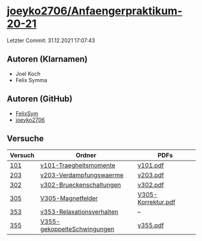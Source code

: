 # [joeyko2706/Anfaengerpraktikum-20-21](https://github.com/joeyko2706/Anfaengerpraktikum-20-21)

Letzter Commit: 31.12.2021 17:07:43

## Autoren (Klarnamen)
- Joel Koch
- Felix Symma

## Autoren (GitHub)
- [FelixSym](https://github.com/FelixSym)
- [joeyko2706](https://github.com/joeyko2706)

## Versuche

|        Versuch         |                                                          Ordner                                                           |                                                                              PDFs                                                                               |
|------------------------|---------------------------------------------------------------------------------------------------------------------------|-----------------------------------------------------------------------------------------------------------------------------------------------------------------|
|[101](../../versuch/101)|[v101-Traegheitsmomente](https://github.com/joeyko2706/Anfaengerpraktikum-20-21/tree/main/v101-Traegheitsmomente)          |[v101.pdf](https://docs.google.com/viewer?url=https://raw.githubusercontent.com/joeyko2706/Anfaengerpraktikum-20-21/main/Protokolle/v101.pdf)                    |
|[203](../../versuch/203)|[v203-Verdampfungswaerme](https://github.com/joeyko2706/Anfaengerpraktikum-20-21/tree/main/v203-Verdampfungswaerme)        |[v203.pdf](https://docs.google.com/viewer?url=https://raw.githubusercontent.com/joeyko2706/Anfaengerpraktikum-20-21/main/Protokolle/v203.pdf)                    |
|[302](../../versuch/302)|[v302-Brueckenschaltungen](https://github.com/joeyko2706/Anfaengerpraktikum-20-21/tree/main/v302-Brueckenschaltungen)      |[v302.pdf](https://docs.google.com/viewer?url=https://raw.githubusercontent.com/joeyko2706/Anfaengerpraktikum-20-21/main/Protokolle/v302.pdf)                    |
|[305](../../versuch/305)|[V305-Magnetfelder](https://github.com/joeyko2706/Anfaengerpraktikum-20-21/tree/main/V305-Magnetfelder)                    |[V305-Korrektur.pdf](https://docs.google.com/viewer?url=https://raw.githubusercontent.com/joeyko2706/Anfaengerpraktikum-20-21/main/Protokolle/V305-Korrektur.pdf)|
|[353](../../versuch/353)|[v353-Relaxationsverhalten](https://github.com/joeyko2706/Anfaengerpraktikum-20-21/tree/main/v353-Relaxationsverhalten)    |–                                                                                                                                                                |
|[355](../../versuch/355)|[V355-gekoppelteSchwingungen](https://github.com/joeyko2706/Anfaengerpraktikum-20-21/tree/main/V355-gekoppelteSchwingungen)|[v355.pdf](https://docs.google.com/viewer?url=https://raw.githubusercontent.com/joeyko2706/Anfaengerpraktikum-20-21/main/Protokolle/v355.pdf)                    |
